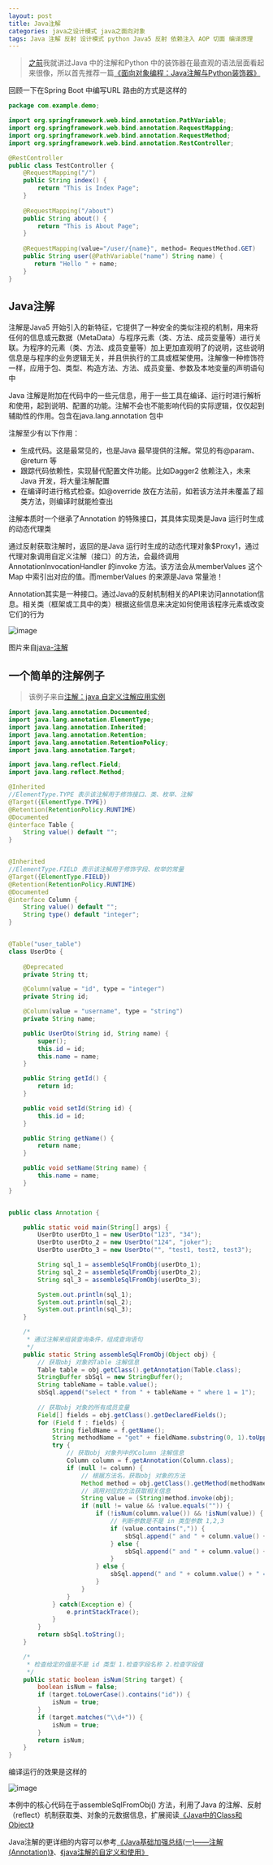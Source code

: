 ```yaml
---
layout: post
title: Java注解
categories: java之设计模式 java之面向对象
tags: Java 注解 反射 设计模式 python Java5 反射 依赖注入 AOP 切面 编译原理 
---
```


>[之前](http://www.xumenger.com/talk-java-20180819/)我就讲过Java 中的注解和Python 中的装饰器在最直观的语法层面看起来很像，所以首先推荐一篇[《面向对象编程：Java注解与Python装饰器》](https://alexknight.github.io/java/2018/07/19/annotation-and-decorate.html)

回顾一下在Spring Boot 中编写URL 路由的方式是这样的

```java
package com.example.demo;

import org.springframework.web.bind.annotation.PathVariable;
import org.springframework.web.bind.annotation.RequestMapping;
import org.springframework.web.bind.annotation.RequestMethod;
import org.springframework.web.bind.annotation.RestController;

@RestController
public class TestController {
    @RequestMapping("/")
    public String index() {
        return "This is Index Page";
    }
    
    @RequestMapping("/about")
    public String about() {
        return "This is About Page";
    }
    
    @RequestMapping(value="/user/{name}", method= RequestMethod.GET)
    public String user(@PathVariable("name") String name) {
       return "Hello " + name;
    }
}
```

## Java注解

注解是Java5 开始引入的新特征，它提供了一种安全的类似注视的机制，用来将任何的信息或元数据（MetaData）与程序元素（类、方法、成员变量等）进行关联。为程序的元素（类、方法、成员变量等）加上更加直观明了的说明，这些说明信息是与程序的业务逻辑无关，并且供执行的工具或框架使用。注解像一种修饰符一样，应用于包、类型、构造方法、方法、成员变量、参数及本地变量的声明语句中

Java 注解是附加在代码中的一些元信息，用于一些工具在编译、运行时进行解析和使用，起到说明、配置的功能。注解不会也不能影响代码的实际逻辑，仅仅起到辅助性的作用。包含在java.lang.annotation 包中

注解至少有以下作用：

* 生成代码。这是最常见的，也是Java 最早提供的注解。常见的有@param、@return 等
* 跟踪代码依赖性，实现替代配置文件功能。比如Dagger2 依赖注入，未来Java 开发，将大量注解配置
* 在编译时进行格式检查。如@override 放在方法前，如若该方法并未覆盖了超类方法，则编译时就能检查出

注解本质时一个继承了Annotation 的特殊接口，其具体实现类是Java 运行时生成的动态代理类

通过反射获取注解时，返回的是Java 运行时生成的动态代理对象$Proxy1，通过代理对象调用自定义注解（接口）的方法，会最终调用AnnotationInvocationHandler 的invoke 方法。该方法会从memberValues 这个Map 中索引出对应的值。而memberValues 的来源是Java 常量池！

Annotation其实是一种接口。通过Java的反射机制相关的API来访问annotation信息。相关类（框架或工具中的类）根据这些信息来决定如何使用该程序元素或改变它们的行为

![image](../media/image/2018-10-14/01.jpg)

图片来自[java-注解](http://www.cnblogs.com/xscn/p/3281060.html)

## 一个简单的注解例子

>该例子来自[注解：java 自定义注解应用实例](https://www.cnblogs.com/keyi/p/6797044.html)

```java
import java.lang.annotation.Documented;  
import java.lang.annotation.ElementType;  
import java.lang.annotation.Inherited;  
import java.lang.annotation.Retention;  
import java.lang.annotation.RetentionPolicy;  
import java.lang.annotation.Target;

import java.lang.reflect.Field;
import java.lang.reflect.Method;

@Inherited
//ElementType.TYPE 表示该注解用于修饰接口、类、枚举、注解
@Target({ElementType.TYPE})
@Retention(RetentionPolicy.RUNTIME)
@Documented
@interface Table {
    String value() default "";
}


@Inherited
//ElementType.FIELD 表示该注解用于修饰字段、枚举的常量
@Target({ElementType.FIELD})
@Retention(RetentionPolicy.RUNTIME)
@Documented
@interface Column {
    String value() default "";
    String type() default "integer";
}


@Table("user_table")
class UserDto {
    
    @Deprecated
    private String tt;

    @Column(value = "id", type = "integer")
    private String id;

    @Column(value = "username", type = "string")
    private String name;

    public UserDto(String id, String name) {
        super();
        this.id = id;
        this.name = name;
    }

    public String getId() {
        return id;
    }

    public void setId(String id) {
        this.id = id;
    }

    public String getName() {
        return name;
    }

    public void setName(String name) {
        this.name = name;
    }
}


public class Annotation {

    public static void main(String[] args) {
        UserDto userDto_1 = new UserDto("123", "34");
        UserDto userDto_2 = new UserDto("124", "joker");
        UserDto userDto_3 = new UserDto("", "test1, test2, test3");

        String sql_1 = assembleSqlFromObj(userDto_1);
        String sql_2 = assembleSqlFromObj(userDto_2);
        String sql_3 = assembleSqlFromObj(userDto_3);

        System.out.println(sql_1);
        System.out.println(sql_2);
        System.out.println(sql_3);
    }

    /*
     * 通过注解来组装查询条件，组成查询语句
     */
    public static String assembleSqlFromObj(Object obj) {
        // 获取obj 对象的Table 注解信息
        Table table = obj.getClass().getAnnotation(Table.class);
        StringBuffer sbSql = new StringBuffer();
        String tableName = table.value();
        sbSql.append("select * from " + tableName + " where 1 = 1");
        
        // 获取obj 对象的所有成员变量
        Field[] fields = obj.getClass().getDeclaredFields();
        for (Field f : fields) {
            String fieldName = f.getName();
            String methodName = "get" + fieldName.substring(0, 1).toUpperCase() + fieldName.substring(1);
            try {
                // 获取obj 对象列中的Column 注解信息
                Column column = f.getAnnotation(Column.class);
                if (null != column) {
                    // 根据方法名，获取obj 对象的方法
                    Method method = obj.getClass().getMethod(methodName);
                    // 调用对应的方法获取相关信息
                    String value = (String)method.invoke(obj);
                    if (null != value && !value.equals("")) {
                        if (!isNum(column.value()) && !isNum(value)) {  
                            // 判断参数是不是 in 类型参数 1,2,3  
                            if (value.contains(",")) {  
                                sbSql.append(" and " + column.value() + " in (" + value + ") ");  
                            } else {  
                                sbSql.append(" and " + column.value() + " like '%" + value + "%' ");  
                            }  
                        } else {  
                            sbSql.append(" and " + column.value() + " = " + value + " ");  
                        }
                    }
                }
            } catch(Exception e) {
                e.printStackTrace();
            }
        }
        return sbSql.toString();
    }

    /*
     * 检查给定的值是不是 id 类型 1.检查字段名称 2.检查字段值 
     */
    public static boolean isNum(String target) {  
        boolean isNum = false;
        if (target.toLowerCase().contains("id")) {  
            isNum = true;
        }
        if (target.matches("\\d+")) {  
            isNum = true;
        }  
        return isNum;
    }
}
```

编译运行的效果是这样的

![image](../media/image/2018-10-14/02.png)

本例中的核心代码在于assembleSqlFromObj() 方法，利用了Java 的注解、反射（reflect）机制获取类、对象的元数据信息，扩展阅读[《Java中的Class和Object》](http://www.xumenger.com/java-class-object-20181009/)

Java注解的更详细的内容可以参考[《Java基础加强总结(一)——注解(Annotation)》](https://www.cnblogs.com/xdp-gacl/p/3622275.html)、[《java注解的自定义和使用》](https://www.cnblogs.com/huojg-21442/p/7239846.html)
